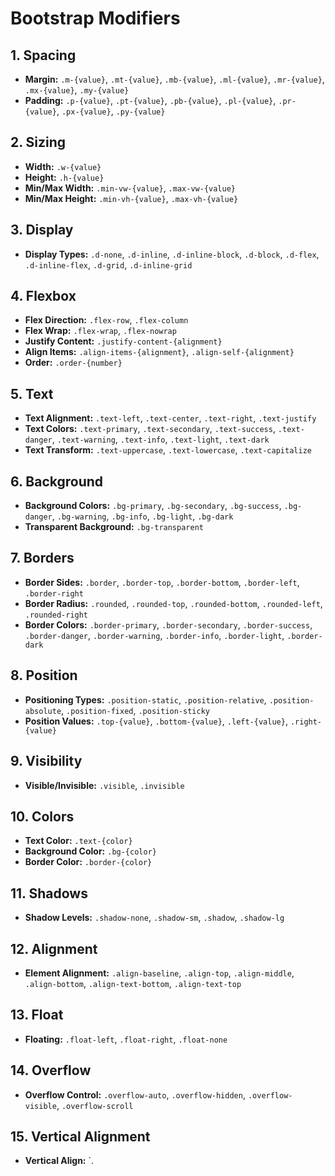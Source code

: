 # Bootstrap Modifiers

## 1. Spacing
- **Margin:** `.m-{value}`, `.mt-{value}`, `.mb-{value}`, `.ml-{value}`, `.mr-{value}`, `.mx-{value}`, `.my-{value}`
- **Padding:** `.p-{value}`, `.pt-{value}`, `.pb-{value}`, `.pl-{value}`, `.pr-{value}`, `.px-{value}`, `.py-{value}`

## 2. Sizing
- **Width:** `.w-{value}`
- **Height:** `.h-{value}`
- **Min/Max Width:** `.min-vw-{value}`, `.max-vw-{value}`
- **Min/Max Height:** `.min-vh-{value}`, `.max-vh-{value}`

## 3. Display
- **Display Types:** `.d-none`, `.d-inline`, `.d-inline-block`, `.d-block`, `.d-flex`, `.d-inline-flex`, `.d-grid`, `.d-inline-grid`

## 4. Flexbox
- **Flex Direction:** `.flex-row`, `.flex-column`
- **Flex Wrap:** `.flex-wrap`, `.flex-nowrap`
- **Justify Content:** `.justify-content-{alignment}`
- **Align Items:** `.align-items-{alignment}`, `.align-self-{alignment}`
- **Order:** `.order-{number}`

## 5. Text
- **Text Alignment:** `.text-left`, `.text-center`, `.text-right`, `.text-justify`
- **Text Colors:** `.text-primary`, `.text-secondary`, `.text-success`, `.text-danger`, `.text-warning`, `.text-info`, `.text-light`, `.text-dark`
- **Text Transform:** `.text-uppercase`, `.text-lowercase`, `.text-capitalize`

## 6. Background
- **Background Colors:** `.bg-primary`, `.bg-secondary`, `.bg-success`, `.bg-danger`, `.bg-warning`, `.bg-info`, `.bg-light`, `.bg-dark`
- **Transparent Background:** `.bg-transparent`

## 7. Borders
- **Border Sides:** `.border`, `.border-top`, `.border-bottom`, `.border-left`, `.border-right`
- **Border Radius:** `.rounded`, `.rounded-top`, `.rounded-bottom`, `.rounded-left`, `.rounded-right`
- **Border Colors:** `.border-primary`, `.border-secondary`, `.border-success`, `.border-danger`, `.border-warning`, `.border-info`, `.border-light`, `.border-dark`

## 8. Position
- **Positioning Types:** `.position-static`, `.position-relative`, `.position-absolute`, `.position-fixed`, `.position-sticky`
- **Position Values:** `.top-{value}`, `.bottom-{value}`, `.left-{value}`, `.right-{value}`

## 9. Visibility
- **Visible/Invisible:** `.visible`, `.invisible`

## 10. Colors
- **Text Color:** `.text-{color}`
- **Background Color:** `.bg-{color}`
- **Border Color:** `.border-{color}`

## 11. Shadows
- **Shadow Levels:** `.shadow-none`, `.shadow-sm`, `.shadow`, `.shadow-lg`

## 12. Alignment
- **Element Alignment:** `.align-baseline`, `.align-top`, `.align-middle`, `.align-bottom`, `.align-text-bottom`, `.align-text-top`

## 13. Float
- **Floating:** `.float-left`, `.float-right`, `.float-none`

## 14. Overflow
- **Overflow Control:** `.overflow-auto`, `.overflow-hidden`, `.overflow-visible`, `.overflow-scroll`

## 15. Vertical Alignment
- **Vertical Align:** `.
